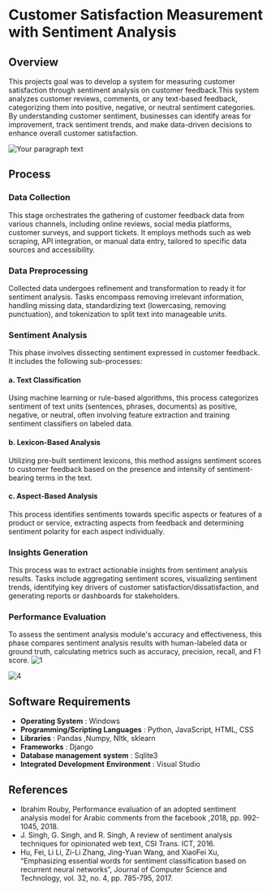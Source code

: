 # Customer Satisfaction Measurement with Sentiment Analysis
## Overview 
This projects goal was to develop a system for measuring customer satisfaction through sentiment analysis on customer feedback.This system analyzes customer reviews, comments, or any text-based feedback, categorizing them into positive, negative, or neutral sentiment categories.  By understanding customer sentiment, businesses can identify areas for improvement, track sentiment trends, and make data-driven decisions to enhance overall customer satisfaction.

![Your paragraph text](https://github.com/saimaansi13/Customer-Satisfaction-Measurement-with-Sentiment-Analysis/assets/125540201/b54c1d4e-e928-4b84-aedb-6f720dedb1bf)

## Process

### Data Collection
This stage orchestrates the gathering of customer feedback data from various channels, including online reviews, social media platforms, customer surveys, and support tickets. It employs methods such as web scraping, API integration, or manual data entry, tailored to specific data sources and accessibility.
### Data Preprocessing
Collected data undergoes refinement and transformation to ready it for sentiment analysis. Tasks encompass removing irrelevant information, handling missing data, standardizing text (lowercasing, removing punctuation), and tokenization to split text into manageable units.
### Sentiment Analysis
This phase involves dissecting sentiment expressed in customer feedback. It includes the following sub-processes:
#### a. Text Classification
Using machine learning or rule-based algorithms, this process categorizes sentiment of text units (sentences, phrases, documents) as positive, negative, or neutral, often involving feature extraction and training sentiment classifiers on labeled data.
#### b. Lexicon-Based Analysis
Utilizing pre-built sentiment lexicons, this method assigns sentiment scores to customer feedback based on the presence and intensity of sentiment-bearing terms in the text.
#### c. Aspect-Based Analysis
This process identifies sentiments towards specific aspects or features of a product or service, extracting aspects from feedback and determining sentiment polarity for each aspect individually.
### Insights Generation
This process was to extract actionable insights from sentiment analysis results. Tasks include aggregating sentiment scores, visualizing sentiment trends, identifying key drivers of customer satisfaction/dissatisfaction, and generating reports or dashboards for stakeholders.
### Performance Evaluation
To assess the sentiment analysis module's accuracy and effectiveness, this phase compares sentiment analysis results with human-labeled data or ground truth, calculating metrics such as accuracy, precision, recall, and F1 score.
![1](https://github.com/saimaansi13/Customer-Satisfaction-Measurement-with-Sentiment-Analysis/assets/125540201/17aaf664-dfc5-4836-8ee6-a0b707ff9297)

![4](https://github.com/saimaansi13/Customer-Satisfaction-Measurement-with-Sentiment-Analysis/assets/125540201/8eab0f2c-34b1-4495-82c7-1ef75b64c175)

## Software Requirements
- **Operating System**  :  Windows 
- **Programming/Scripting Languages**  :  Python, JavaScript, HTML, CSS
- **Libraries** : Pandas ,Numpy, Nltk, sklearn
- **Frameworks**  : Django
- **Database** **management** **system** :  Sqlite3
- **Integrated** **Development** **Environment** :  Visual Studio
## References 
- Ibrahim Rouby, Performance evaluation of an adopted sentiment analysis model for Arabic comments from the facebook ,2018, pp. 992-1045, 2018.
- J. Singh, G. Singh, and R. Singh, A review of sentiment analysis techniques for opinionated web text, CSI Trans. ICT, 2016.
- Hu, Fei, Li Li, Zi-Li Zhang, Jing-Yuan Wang, and XiaoFei Xu, “Emphasizing essential words for sentiment classification based on recurrent neural networks”, Journal of Computer Science and Technology, vol. 32, no. 4, pp. 785-795, 2017. 
